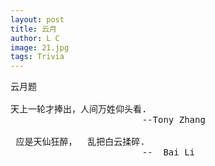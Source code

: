 ```yaml
---
layout: post
title: 云月
author: L C
image: 21.jpg
tags: Trivia
---
```

<PRE>
云月题   

天上一轮才捧出，人间万姓仰头看.
                         --Tony Zhang  

 应是天仙狂醉，  乱把白云揉碎.
                         --  Bai Li
<PRE>

 
